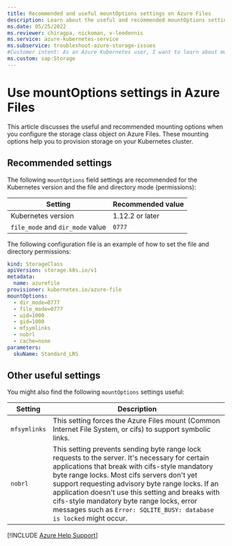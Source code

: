 ```yaml
---
title: Recommended and useful mountOptions settings on Azure Files
description: Learn about the useful and recommended mountOptions settings when you configure the storage class object on Azure Files.
ms.date: 05/25/2022
ms.reviewer: chiragpa, nickoman, v-leedennis
ms.service: azure-kubernetes-service
ms.subservice: troubleshoot-azure-storage-issues
#Customer intent: As an Azure Kubernetes user, I want to learn about mount option settings so that I can set up my Azure Files storage class object optimally on my Azure Kubernetes Service (AKS) cluster.
ms.custom: sap:Storage
---
```

# Use mountOptions settings in Azure Files

This article discusses the useful and recommended mounting options when you configure the storage class object on Azure Files. These mounting options help you to provision storage on your Kubernetes cluster.

## Recommended settings

The following `mountOptions` field settings are recommended for the Kubernetes version and the file and directory mode (permissions):

| Setting                          | Recommended value |
|----------------------------------|-------------------|
| Kubernetes version               | 1.12.2 or later   |
| `file_mode` and `dir_mode` value | `0777`            |

The following configuration file is an example of how to set the file and directory permissions:

```yaml
kind: StorageClass
apiVersion: storage.k8s.io/v1
metadata:
  name: azurefile
provisioner: kubernetes.io/azure-file
mountOptions:
  - dir_mode=0777
  - file_mode=0777
  - uid=1000
  - gid=1000
  - mfsymlinks
  - nobrl
  - cache=none
parameters:
  skuName: Standard_LRS
```

## Other useful settings

You might also find the following `mountOptions` settings useful:

| Setting | Description |
|--|--|
| `mfsymlinks` | This setting forces the Azure Files mount (Common Internet File System, or cifs) to support symbolic links. |
| `nobrl` | This setting prevents sending byte range lock requests to the server. It's necessary for certain applications that break with cifs-style mandatory byte range locks. Most cifs servers don't yet support requesting advisory byte range locks. If an application doesn't use this setting and breaks with cifs-style mandatory byte range locks, error messages such as `Error: SQLITE_BUSY: database is locked` might occur. |

[!INCLUDE [Azure Help Support](../../includes/azure-help-support.md)]
